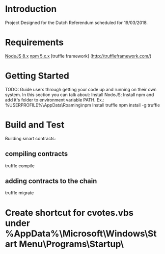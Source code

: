 # Introduction 
Project Designed for the Dutch Referendum scheduled for 19/03/2018.

# Requirements
[NodeJS 8.x](https://nodejs.org/en/)
[npm 5.x.x](https://www.npmjs.com/)
[truffle framework] (http://truffleframework.com/)

# Getting Started
TODO: Guide users through getting your code up and running on their own system. In this section you can talk about:
Install NodeJS;
Install npm and add it's folder to environment variable PATH. Ex.: %USERPROFILE%\AppData\Roaming\npm
Install truffle npm install -g truffle


# Build and Test
Building smart contracts:
## compiling contracts
truffle compile
## adding contracts to the chain
truffle migrate

# Create shortcut for cvotes.vbs under %AppData%\Microsoft\Windows\Start Menu\Programs\Startup\